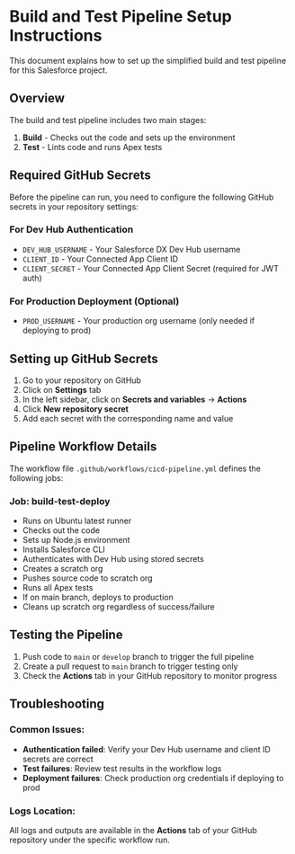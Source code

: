 # Build and Test Pipeline Setup Instructions

This document explains how to set up the simplified build and test pipeline for this Salesforce project.

## Overview

The build and test pipeline includes two main stages:
1. **Build** - Checks out the code and sets up the environment
2. **Test** - Lints code and runs Apex tests

## Required GitHub Secrets

Before the pipeline can run, you need to configure the following GitHub secrets in your repository settings:

### For Dev Hub Authentication
- `DEV_HUB_USERNAME` - Your Salesforce DX Dev Hub username
- `CLIENT_ID` - Your Connected App Client ID
- `CLIENT_SECRET` - Your Connected App Client Secret (required for JWT auth)

### For Production Deployment (Optional)
- `PROD_USERNAME` - Your production org username (only needed if deploying to prod)

## Setting up GitHub Secrets

1. Go to your repository on GitHub
2. Click on **Settings** tab
3. In the left sidebar, click on **Secrets and variables** → **Actions**
4. Click **New repository secret**
5. Add each secret with the corresponding name and value

## Pipeline Workflow Details

The workflow file `.github/workflows/cicd-pipeline.yml` defines the following jobs:

### Job: build-test-deploy
- Runs on Ubuntu latest runner
- Checks out the code
- Sets up Node.js environment
- Installs Salesforce CLI
- Authenticates with Dev Hub using stored secrets
- Creates a scratch org
- Pushes source code to scratch org
- Runs all Apex tests
- If on main branch, deploys to production
- Cleans up scratch org regardless of success/failure

## Testing the Pipeline

1. Push code to `main` or `develop` branch to trigger the full pipeline
2. Create a pull request to `main` branch to trigger testing only
3. Check the **Actions** tab in your GitHub repository to monitor progress

## Troubleshooting

### Common Issues:
- **Authentication failed**: Verify your Dev Hub username and client ID secrets are correct
- **Test failures**: Review test results in the workflow logs
- **Deployment failures**: Check production org credentials if deploying to prod

### Logs Location:
All logs and outputs are available in the **Actions** tab of your GitHub repository under the specific workflow run.
